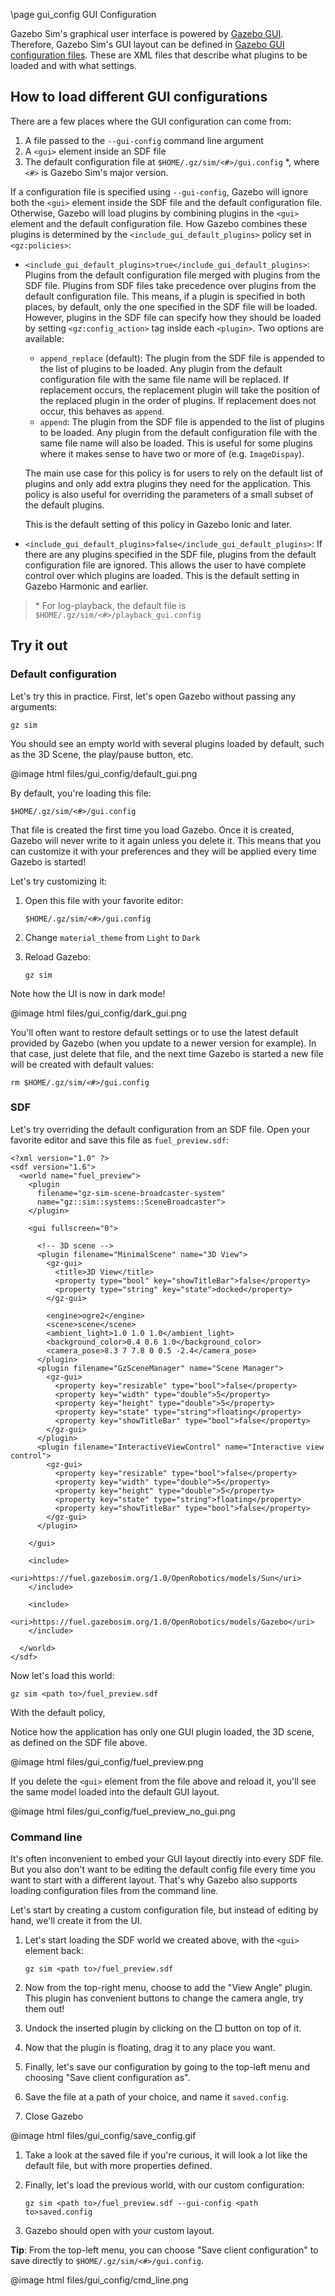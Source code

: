 \page gui_config GUI Configuration

Gazebo Sim's graphical user interface is powered by
[Gazebo GUI](https://gazebosim.org/libs/gui). Therefore, Gazebo Sim's
GUI layout can be defined in
[Gazebo GUI configuration files](https://gazebosim.org/api/gui/8/config.html).
These are XML files that describe what plugins to be loaded and with what
settings.

## How to load different GUI configurations

There are a few places where the GUI configuration can come from:

1. A file passed to the `--gui-config` command line argument
2. A `<gui>` element inside an SDF file
3. The default configuration file at `$HOME/.gz/sim/<#>/gui.config` \*,
   where `<#>` is Gazebo Sim's major version.

If a configuration file is specified using `--gui-config`, Gazebo will
ignore both the `<gui>` element inside the SDF file and the default
configuration file. Otherwise, Gazebo will load plugins by combining
plugins in the `<gui>` element and the default configuration file.
How Gazebo combines these plugins is determined by the
`<include_gui_default_plugins>` policy set in `<gz:policies>`:

- `<include_gui_default_plugins>true</include_gui_default_plugins>`: Plugins
  from the default configuration file merged with plugins from the SDF file.
  Plugins from SDF files take precedence over plugins from
  the default configuration file. This means, if a plugin is specified in
  both places, by default, only the one specified in the SDF file will be
  loaded. However, plugins in the SDF file can specify how they should be loaded
  by setting `<gz:config_action>` tag inside each `<plugin>`.
  Two options are available:
  - `append_replace` (default): The plugin from the SDF file is appended to the
  list of plugins to be loaded. Any plugin from the default configuration file
  with the same file name will be replaced. If replacement occurs, the replacement
  plugin will take the position of the replaced plugin in the order of plugins.
  If replacement does not occur, this behaves as `append`.
  - `append`: The plugin from the SDF file is appended to the list of plugins
  to be loaded. Any plugin from the default configuration file with the same
  file name will also be loaded. This is useful for some plugins where it makes sense
  to have two or more of (e.g. `ImageDispay`).

  The main use case for this policy is for users to rely on
  the default list of plugins and only add extra plugins they need for the
  application. This policy is also useful for overriding the parameters of a small
  subset of the default plugins.

  This is the default setting of this policy in Gazebo Ionic and later.

- `<include_gui_default_plugins>false</include_gui_default_plugins>`: If
  there are any plugins specified in the SDF file, plugins from the default
  configuration file are ignored. This allows the user to have complete
  control over which plugins are loaded. This is the default setting in
  Gazebo Harmonic and earlier.

> \* For log-playback, the default file is
> `$HOME/.gz/sim/<#>/playback_gui.config`

## Try it out

### Default configuration

Let's try this in practice. First, let's open Gazebo without passing
any arguments:

`gz sim`

You should see an empty world with several plugins loaded by default, such as the
3D Scene, the play/pause button, etc.

@image html files/gui_config/default_gui.png

By default, you're loading this file:

`$HOME/.gz/sim/<#>/gui.config`

That file is created the first time you load Gazebo. Once it is
created, Gazebo will never write to it again unless you delete it. This
means that you can customize it with your preferences and they will be applied
every time Gazebo is started!

Let's try customizing it:

1. Open this file with your favorite editor:

    `$HOME/.gz/sim/<#>/gui.config`

2. Change `material_theme` from `Light` to `Dark`

3. Reload Gazebo:

    `gz sim`

Note how the UI is now in dark mode!

@image html files/gui_config/dark_gui.png

You'll often want to restore default settings or to use the latest default
provided by Gazebo (when you update to a newer version for example). In
that case, just delete that file, and the next time Gazebo is started a new file
will be created with default values:

`rm $HOME/.gz/sim/<#>/gui.config`

### SDF

Let's try overriding the default configuration from an SDF file. Open your
favorite editor and save this file as `fuel_preview.sdf`:

```
<?xml version="1.0" ?>
<sdf version="1.6">
  <world name="fuel_preview">
    <plugin
      filename="gz-sim-scene-broadcaster-system"
      name="gz::sim::systems::SceneBroadcaster">
    </plugin>

    <gui fullscreen="0">

      <!-- 3D scene -->
      <plugin filename="MinimalScene" name="3D View">
        <gz-gui>
          <title>3D View</title>
          <property type="bool" key="showTitleBar">false</property>
          <property type="string" key="state">docked</property>
        </gz-gui>

        <engine>ogre2</engine>
        <scene>scene</scene>
        <ambient_light>1.0 1.0 1.0</ambient_light>
        <background_color>0.4 0.6 1.0</background_color>
        <camera_pose>8.3 7 7.8 0 0.5 -2.4</camera_pose>
      </plugin>
      <plugin filename="GzSceneManager" name="Scene Manager">
        <gz-gui>
          <property key="resizable" type="bool">false</property>
          <property key="width" type="double">5</property>
          <property key="height" type="double">5</property>
          <property key="state" type="string">floating</property>
          <property key="showTitleBar" type="bool">false</property>
        </gz-gui>
      </plugin>
      <plugin filename="InteractiveViewControl" name="Interactive view control">
        <gz-gui>
          <property key="resizable" type="bool">false</property>
          <property key="width" type="double">5</property>
          <property key="height" type="double">5</property>
          <property key="state" type="string">floating</property>
          <property key="showTitleBar" type="bool">false</property>
        </gz-gui>
      </plugin>

    </gui>

    <include>
      <uri>https://fuel.gazebosim.org/1.0/OpenRobotics/models/Sun</uri>
    </include>

    <include>
      <uri>https://fuel.gazebosim.org/1.0/OpenRobotics/models/Gazebo</uri>
    </include>

  </world>
</sdf>
```

Now let's load this world:

`gz sim <path to>/fuel_preview.sdf`

With the default policy,

Notice how the application has only one GUI plugin loaded, the 3D scene, as defined
on the SDF file above.

@image html files/gui_config/fuel_preview.png

If you delete the `<gui>` element from the file above and reload it, you'll see
the same model loaded into the default GUI layout.

@image html files/gui_config/fuel_preview_no_gui.png

### Command line

It's often inconvenient to embed your GUI layout directly into every SDF file.
But you also don't want to be editing the default config file every time you
want to start with a different layout. That's why Gazebo also supports loading
configuration files from the command line.

Let's start by creating a custom configuration file, but instead of editing by
hand, we'll create it from the UI.

1. Let's start loading the SDF world we created above, with the `<gui>` element back:

    `gz sim <path to>/fuel_preview.sdf`

2. Now from the top-right menu, choose to add the "View Angle" plugin. This
   plugin has convenient buttons to change the camera angle, try them out!

3. Undock the inserted plugin by clicking on the □  button on top of it.

4. Now that the plugin is floating, drag it to any place you want.

5. Finally, let's save our configuration by going to the top-left menu
   and choosing "Save client configuration as".

6. Save the file at a path of your choice, and name it `saved.config`.

7. Close Gazebo

@image html files/gui_config/save_config.gif

1. Take a look at the saved file if you're curious, it will look a lot like
   the default file, but with more properties defined.

2. Finally, let's load the previous world, with our custom configuration:

    `gz sim <path to>/fuel_preview.sdf --gui-config <path to>saved.config`

3. Gazebo should open with your custom layout.

**Tip**: From the top-left menu, you can choose "Save client configuration" to
save directly to `$HOME/.gz/sim/<#>/gui.config`.

@image html files/gui_config/cmd_line.png
